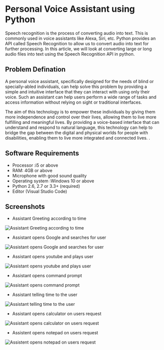 
# Personal Voice Assistant using Python

Speech recognition is the process of converting audio into text. This is commonly used in voice assistants like Alexa, Siri, etc. Python provides an API called Speech Recognition to allow us to convert audio into text for further processing. In this article, we will look at converting large or long audio files into text using the Speech Recognition API in python.

## Problem Defination
A personal voice assistant, specifically designed for the needs of blind or specially-abled individuals, can help solve this problem by providing a simple and intuitive interface that they can interact with using only their voice. Such an assistant can help users perform a wide range of tasks and access information without relying on sight or traditional interfaces.

The aim of this technology is to empower these individuals by giving them more independence and control over their lives, allowing them to live more fulfilling and meaningful lives. By providing a voice-based interface that can understand and respond to natural language, this technology can help to bridge the gap between the digital and physical worlds for people with disabilities, enabling them to live more integrated and connected lives.
.

## Software Requirements

- Processor :i5 or above
- RAM: 4GB or above
- Microphone with good sound quality
- Operating system :Windows 10 or above
- Python 2.6, 2.7 or 3.3+ (required)
- Editor (Visual Studio Code)


## Screenshots
- Assistant Greeting according to time

![Assistant Greeting according to time]("https://github.com/laxmipuja/Personal_Voice_Assistant/blob/main/Assistant%20greeting%20user%20according%20to%20time_page-0001.jpg")

- Assistant opens Google and searches for user

![Assistant opens Google and searches for user]("https://github.com/laxmipuja/Personal_Voice_Assistant/blob/main/Assistant%20opens%20Google%20and%20searches%20for%20the%20user's%20requested%20content_page-0001.jpg")

- Assistant opens youtube and plays user

![Assistant opens youtube and plays user]("https://github.com/laxmipuja/Personal_Voice_Assistant/blob/mainAssistant%20opens%20YouTube%20and%20plays%20user's%20requested%20content_page-0001.jpg")

- Assistant opens command prompt

![Assistant opens command prompt]("https://github.com/laxmipuja/Personal_Voice_Assistant/blob/mainAssistant%20opens%20command%20prompt%20on%20user's%20request_page-0001.jpg")

- Assistant telling time to the user

![ Assistant telling time to the user]("https://github.com/laxmipuja/Personal_Voice_Assistant/blob/mainAssistant%20telling%20the%20time%20on%20user's%20request_page-0001.jpg")

- Assistant opens calculator on users request

![Assistant opens calculator on users request]("https://github.com/laxmipuja/Personal_Voice_Assistant/blob/mainAssitant%20opens%20calculator%20on%20user's%20request_page-0001.jpg")

- Assistent opens notepad on users request

![Assistent opens notepad on users request]("https://github.com/laxmipuja/Personal_Voice_Assistant/blob/mainAssitant%20opens%20notepad%20on%20user's%20request_page-0001.jpg")











